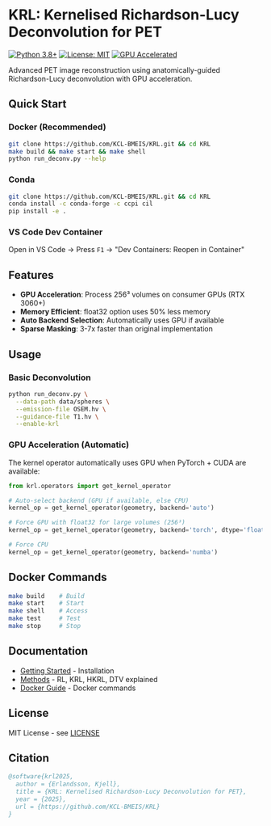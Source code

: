 # KRL: Kernelised Richardson-Lucy Deconvolution for PET

[![Python 3.8+](https://img.shields.io/badge/python-3.8+-blue.svg)](https://www.python.org/downloads/)
[![License: MIT](https://img.shields.io/badge/License-MIT-yellow.svg)](https://opensource.org/licenses/MIT)
[![GPU Accelerated](https://img.shields.io/badge/GPU-PyTorch%20CUDA-green.svg)](https://pytorch.org/)

Advanced PET image reconstruction using anatomically-guided Richardson-Lucy deconvolution with GPU acceleration.

## Quick Start

### Docker (Recommended)

```bash
git clone https://github.com/KCL-BMEIS/KRL.git && cd KRL
make build && make start && make shell
python run_deconv.py --help
```

### Conda

```bash
git clone https://github.com/KCL-BMEIS/KRL.git && cd KRL
conda install -c conda-forge -c ccpi cil
pip install -e .
```

### VS Code Dev Container

Open in VS Code → Press `F1` → "Dev Containers: Reopen in Container"

## Features

- **GPU Acceleration**: Process 256³ volumes on consumer GPUs (RTX 3060+)
- **Memory Efficient**: float32 option uses 50% less memory
- **Auto Backend Selection**: Automatically uses GPU if available
- **Sparse Masking**: 3-7x faster than original implementation

## Usage

### Basic Deconvolution
```bash
python run_deconv.py \
  --data-path data/spheres \
  --emission-file OSEM.hv \
  --guidance-file T1.hv \
  --enable-krl
```

### GPU Acceleration (Automatic)
The kernel operator automatically uses GPU when PyTorch + CUDA are available:
```python
from krl.operators import get_kernel_operator

# Auto-select backend (GPU if available, else CPU)
kernel_op = get_kernel_operator(geometry, backend='auto')

# Force GPU with float32 for large volumes (256³)
kernel_op = get_kernel_operator(geometry, backend='torch', dtype='float32')

# Force CPU
kernel_op = get_kernel_operator(geometry, backend='numba')
```

## Docker Commands

```bash
make build    # Build
make start    # Start
make shell    # Access
make test     # Test
make stop     # Stop
```

## Documentation

- [Getting Started](docs/GETTING-STARTED.md) - Installation
- [Methods](docs/METHODS.md) - RL, KRL, HKRL, DTV explained
- [Docker Guide](docker/README.md) - Docker commands

## License

MIT License - see [LICENSE](LICENSE)

## Citation

```bibtex
@software{krl2025,
  author = {Erlandsson, Kjell},
  title = {KRL: Kernelised Richardson-Lucy Deconvolution for PET},
  year = {2025},
  url = {https://github.com/KCL-BMEIS/KRL}
}
```
